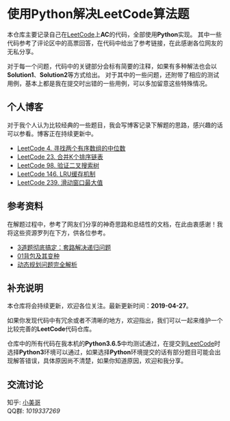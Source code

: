 # 使用Python解决LeetCode算法题

本仓库主要记录自己在[LeetCode](https://leetcode-cn.com/problemset/algorithms/)上**AC**的代码，全部使用**Python**实现。
其中一些代码参考了评论区中的高票回答，在代码中给出了参考链接，在此感谢各位网友的无私分享。

对于每一个问题，代码中的关键部分会标有简要的注释，如果有多种解法也会以**Solution1**、**Solution2**等方式给出。
对于其中的一些问题，还附带了相应的测试用例，基本上都是我在提交时出错的一些用例，可以多加留意这些特殊情况。

## 个人博客
对于我个人认为比较经典的一些题目，我会写博客记录下解题的思路，感兴趣的话可以参看。博客正在持续更新中。

- [LeetCode 4. 寻找两个有序数组的中位数](https://blog.csdn.net/MiMicoa/article/details/89042780)
- [LeetCode 23. 合并K个排序链表](https://blog.csdn.net/MiMicoa/article/details/88661264)
- [LeetCode 98. 验证二叉搜索树](https://blog.csdn.net/MiMicoa/article/details/88567135)
- [LeetCode 146. LRU缓存机制](https://blog.csdn.net/MiMicoa/article/details/88581029)
- [LeetCode 239. 滑动窗口最大值](https://blog.csdn.net/MiMicoa/article/details/88707722)

## 参考资料
在解题过程中，参考了网友们分享的神奇思路和总结性的文档，在此由衷感谢！我将这些资源罗列在下方，供各位参考。

- [3道题彻底搞定：套路解决递归问题](http://39.96.217.32/blog/4#comment-container)
- [01背包及其变种](https://cloud.tencent.com/developer/article/1036967)
- [动态规划问题完全解析](https://blog.csdn.net/u010365335/article/details/88182369#commentBox)

## 补充说明
本仓库将会持续更新，欢迎各位关注。最新更新时间：**2019-04-27**。

如果你发现代码中有冗余或者不清晰的地方，欢迎指出，我们可以一起来维护一个比较完善的**LeetCode**代码仓库。

仓库中的所有代码在我本机的**Python3.6.5**中均测试通过，在提交到[LeetCode](https://leetcode-cn.com/problemset/algorithms/)时
选择**Python3**环境可以通过，如果选择**Python**环境提交的话有部分题目可能会出现解答错误，具体原因尚不清楚，如果你知道原因，欢迎和我分享。

## 交流讨论
知乎: [小美哥](https://www.zhihu.com/people/gymcoolboy/) <br>
QQ群: *1019337269*